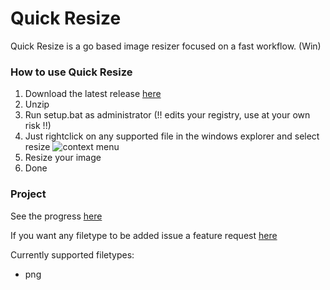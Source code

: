 # Quick Resize

Quick Resize is a go based image resizer focused on a fast workflow. (Win)

### How to use Quick Resize

1. Download the latest release [here](https://github.com/juliscrazy/Quick-Resize/releases)
2. Unzip
3. Run setup.bat as administrator (!! edits your registry, use at your own risk !!)
4. Just rightclick on any supported file in the windows explorer and select resize
![context menu](https://i.imgur.com/MxrLbjd.png)
5. Resize your image
6. Done

### Project

See the progress [here](https://github.com/juliscrazy/Quick-Resize/projects/1)

If you want any filetype to be added issue a feature request [here](https://github.com/juliscrazy/Quick-Resize/issues/new/choose)

Currently supported filetypes: 

- png
